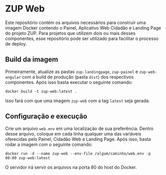 # ZUP Web

Este repositório contém os arquivos necessários para construir uma imagem Docker contendo o Painel, Aplicativo Web 
Cidadão e Landing Page do projeto ZUP. Para projetos que utilizem dois ou mais desses componentes, esse repositório pode
ser utilizado para facilitar o processo de deploy.

## Build da imagem

Primeiramente, atualize as pastas `zup-landingpage`, `zup-painel` e `zup-web-angular` com a build de produção (pasta `dist`)
dos respectivos componentes. Após isso basta executar o seguinte comando:

```
docker build -t zup-web:latest .
```

Isso fará com que uma imagem `zup-web` com a tag `latest` seja gerada.


## Configuração e execução

Crie um arquivo `web.env` em uma localização de sua preferência. Dentro desse arquivo, coloque em cada linha qualquer uma das
variáveis oferecidas pelo Painel, Cidadão Web e Landing Page. Após isso, basta rodar a imagem com o seguinte comando:

```
docker run -d --name zup-web --env-file /algum/caminho/web.env -p 80:80 zup-web:latest
```

O servidor irá servir os arquivos na porta 80 do host do Docker.